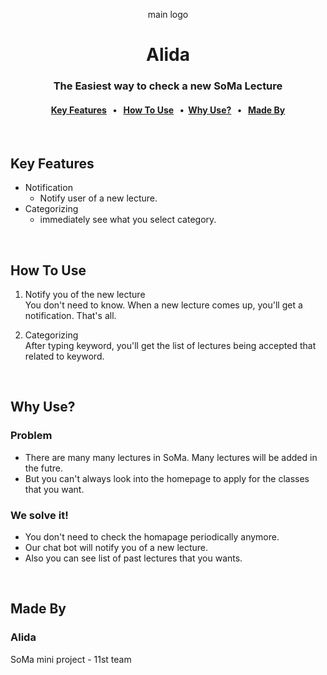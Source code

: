 <p align="center">
main logo
</p>
<h1 align="center">Alida</h1>

<h3 align="center">The Easiest way to check a new SoMa Lecture</h3>

<h4 align="center">
    <a href="#key-features">Key Features</a> &nbsp; • &nbsp;   
    <a href="#how-to-use">How To Use</a> &nbsp; •&nbsp;  
    <a href="#why-use?">Why Use?</a> &nbsp; • &nbsp;  
    <a href="#made-by">Made By</a>
</h4>
<br>



## Key Features
- Notification 
    - Notify user of a new lecture.
- Categorizing
    - immediately see what you select category.

<br>

## How To Use
1. Notify you of the new lecture   
You don't need to know. When a new lecture comes up, you'll get a notification. That's all.

2. Categorizing   
After typing keyword, you'll get the list of lectures being accepted that related to keyword.

<br>

## Why Use?
### Problem
- There are many many lectures in SoMa. Many lectures will be added in the futre. 
- But you can't always look into the homepage to apply for the classes that you want. 

### We solve it!
- You don't need to check the homapage periodically anymore.
- Our chat bot will notify you of a new lecture.
- Also you can see list of past lectures that you wants.

<br>

## Made By
### Alida
SoMa mini project - 11st team


